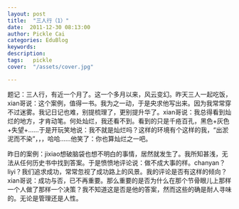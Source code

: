 ```yaml
---
layout: post  
title:  "三人行（1）"
date:  2011-12-30 08:13:00
author: Pickle Cai  
categories: EduBlog  
keywords: 
description:   
tags:	pickle   
cover:  "/assets/cover.jpg"  

---
```


题记：三人行，有近一个月了。这一个多月以来，风云变幻。昨天三人一起吃饭，xian哥说：这个案例，值得一书。我为之一动，于是央求他写出来。因为我常常穿不过迷雾。我记日记也难，别提梳理了，更别提升华了。xian哥说：我总得看到灿烂的地方，才肯动笔。何处灿烂，我还看不到。看到的只是千疮百孔，黑色+灰色+失望+……于是开玩笑地说：我不就是灿烂吗？这样的环境有个这样的我，“出淤泥而不染”，，，哈哈……他笑了：你也算灿烂之一吧。

昨日的案例：jixiao想破脑袋也想不明白的事情，居然就发生了。我所知甚浅，无法从任何历史书中找到答案。于是愤愤地评论说：做不成大事的样。chanyan？liyi？我们追求成功，常常忽视了成功路上的风景。我的评论是否有这样的倾向？xian哥说：成功与否，已不再重要。那么重要的是否为什么在那个节骨眼儿上那样一个人做了那样一个决策？我不知道这是否是他的答案，然而这些的确是耐人寻味的。无论是管理还是人性。

										

		    
